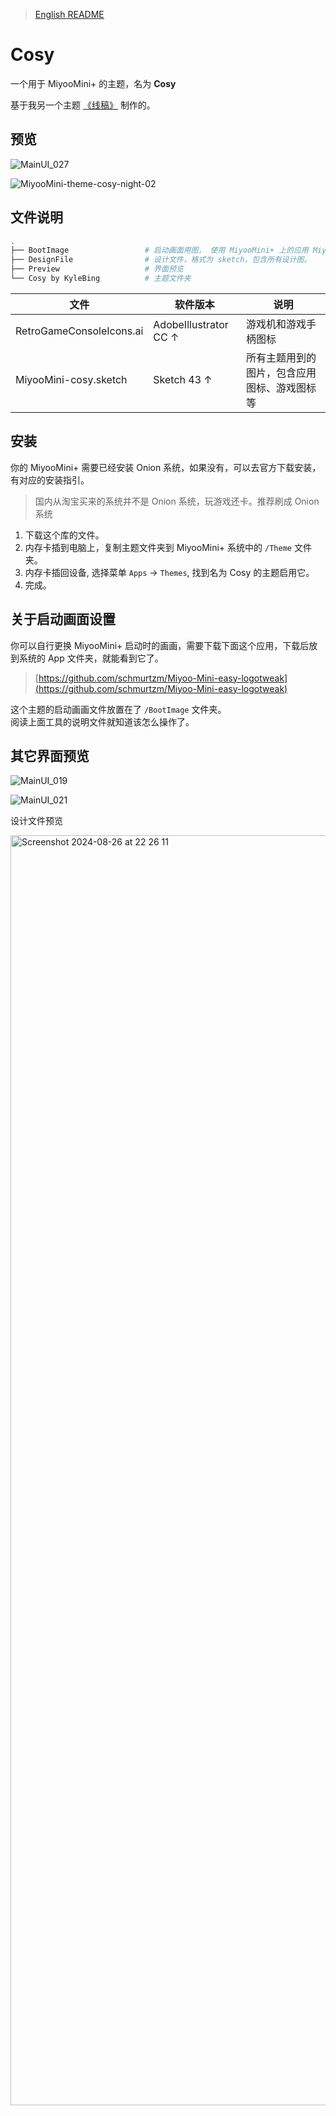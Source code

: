 > [English README](./README.md)

# Cosy

一个用于 MiyooMini+ 的主题，名为 **Cosy**

基于我另一个主题 [《线稿》](https://github.com/KyleBing/onion-theme-wireframe) 制作的。


## 预览

![MainUI_027](https://github.com/user-attachments/assets/22d4353a-6533-4481-9d7c-d01f64f12e72)

![MiyooMini-theme-cosy-night-02](https://github.com/user-attachments/assets/5fbc8b10-8975-4b47-a45c-847de0851132)



## 文件说明

```bash
.
├── BootImage                 # 启动画面用图， 使用 MiyooMini+ 上的应用 Miyoo-Mini-easy-logotweak 可以实现。
├── DesignFile                # 设计文件，格式为 sketch，包含所有设计图。
├── Preview                   # 界面预览
└── Cosy by KyleBing          # 主题文件夹

```


| 文件                       | 软件版本                  | 说明                     |
|--------------------------|-----------------------|------------------------|
| RetroGameConsoleIcons.ai | AdobeIllustrator CC ↑ | 游戏机和游戏手柄图标             |
| MiyooMini-cosy.sketch    | Sketch 43 ↑           | 所有主题用到的图片，包含应用图标、游戏图标等 |


## 安装

你的 MiyooMini+ 需要已经安装 Onion 系统，如果没有，可以去官方下载安装，有对应的安装指引。
> 国内从淘宝买来的系统并不是 Onion 系统，玩游戏还卡。推荐刷成 Onion 系统

1. 下载这个库的文件。
2. 内存卡插到电脑上，复制主题文件夹到 MiyooMini+ 系统中的  `/Theme` 文件夹。
3. 内存卡插回设备, 选择菜单 `Apps` ->  `Themes`, 找到名为 Cosy 的主题启用它。
4. 完成。


## 关于启动画面设置

你可以自行更换 MiyooMini+ 启动时的画画，需要下载下面这个应用，下载后放到系统的 App 文件夹，就能看到它了。

> [https://github.com/schmurtzm/Miyoo-Mini-easy-logotweak](https://github.com/schmurtzm/Miyoo-Mini-easy-logotweak)

这个主题的启动画画文件放置在了 `/BootImage` 文件夹。  
阅读上面工具的说明文件就知道该怎么操作了。

## 其它界面预览

![MainUI_019](https://github.com/user-attachments/assets/16c4f47d-dcc7-444b-bddc-8bf8e9983317)

![MainUI_021](https://github.com/user-attachments/assets/c0b7a513-1821-4ddd-a95b-9dab385b9484)


设计文件预览

<img width="2032" alt="Screenshot 2024-08-26 at 22 26 11" src="https://github.com/user-attachments/assets/4ff62c69-059e-4a1e-a69b-dbf24df82463">


